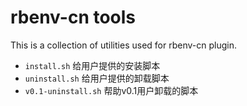 # rbenv-cn tools

This is a collection of utilities used for rbenv-cn plugin.

- `install.sh` 给用户提供的安装脚本
- `uninstall.sh` 给用户提供的卸载脚本
- `v0.1-uninstall.sh` 帮助v0.1用户卸载的脚本
